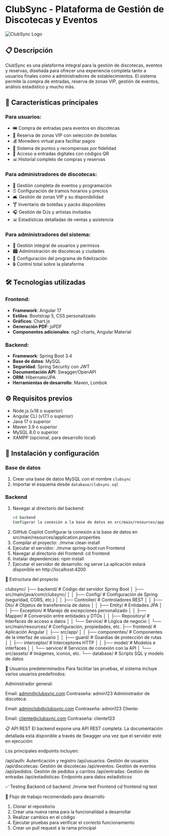 # ClubSync - Plataforma de Gestión de Discotecas y Eventos

![ClubSync Logo](ruta/a/logo.png)

## 📋 Descripción

ClubSync es una plataforma integral para la gestión de discotecas, eventos y reservas, diseñada para ofrecer una experiencia completa tanto a usuarios finales como a administradores de establecimientos. El sistema permite la compra de entradas, reserva de zonas VIP, gestión de eventos, análisis estadístico y mucho más.

## 🚀 Características principales

### Para usuarios:
- 🎟️ Compra de entradas para eventos en discotecas
- 🍾 Reserva de zonas VIP con selección de botellas
- 💰 Monedero virtual para facilitar pagos
- 🎁 Sistema de puntos y recompensas por fidelidad
- 📱 Acceso a entradas digitales con códigos QR
- 📊 Historial completo de compras y reservas

### Para administradores de discotecas:
- 📅 Gestión completa de eventos y programación
- ⏰ Configuración de tramos horarios y precios
- 🛋️ Gestión de zonas VIP y su disponibilidad
- 🍸 Inventario de botellas y packs disponibles
- 🎧 Gestión de DJs y artistas invitados
- 📊 Estadísticas detalladas de ventas y asistencia

### Para administradores del sistema:
- 👥 Gestión integral de usuarios y permisos
- 🏙️ Administración de discotecas y ciudades
- 🎁 Configuración del programa de fidelización
- 🔒 Control total sobre la plataforma

## 🛠️ Tecnologías utilizadas

### Frontend:
- **Framework**: Angular 17
- **Estilos**: Bootstrap 5, CSS personalizado
- **Gráficos**: Chart.js
- **Generación PDF**: jsPDF
- **Componentes adicionales**: ng2-charts, Angular Material

### Backend:
- **Framework**: Spring Boot 3.4
- **Base de datos**: MySQL
- **Seguridad**: Spring Security con JWT
- **Documentación API**: Swagger/OpenAPI
- **ORM**: Hibernate/JPA
- **Herramientas de desarrollo**: Maven, Lombok

## ⚙️ Requisitos previos

- Node.js (v18 o superior)
- Angular CLI (v17.1 o superior)
- Java 17 o superior
- Maven 3.9 o superior
- MySQL 8.0 o superior
- XAMPP (opcional, para desarrollo local)

## 🔧 Instalación y configuración

### Base de datos
1. Crear una base de datos MySQL con el nombre `clubsync`
2. Importar el esquema desde `database/clubsync.sql`

### Backend
1. Navegar al directorio del backend:
   ```bash
   cd backend
   Configurar la conexión a la base de datos en src/main/resources/application.properties
2. GitHub Copilot
Configurar la conexión a la base de datos en src/main/resources/application.properties
3. Compilar el proyecto:
./mvnw clean install
4. Ejecutar el servidor:
 ./mvnw spring-boot:run
Frontend
1. Navegar al directorio del frontend:
   cd frontend
3. Instalar dependencias:
   npm install
5. Ejecutar el servidor de desarrollo:
   ng serve
   La aplicación estará disponible en http://localhost:4200

📄 Estructura del proyecto

clubsync/
├── backend/                  # Código del servidor Spring Boot
│   ├── src/main/java/com/clubsync/
│   │   ├── Config/           # Configuración de Spring (seguridad, CORS, etc.)
│   │   ├── Controller/       # Controladores REST
│   │   ├── Dto/              # Objetos de transferencia de datos
│   │   ├── Entity/           # Entidades JPA
│   │   ├── Exception/        # Manejo de excepciones personalizado
│   │   ├── Mapper/           # Conversión entre entidades y DTOs
│   │   ├── Repository/       # Interfaces de acceso a datos
│   │   └── Service/          # Lógica de negocio
│   └── src/main/resources/   # Configuración, propiedades, etc.
├── frontend/                 # Aplicación Angular
│   ├── src/app/
│   │   ├── componentes/      # Componentes de la interfaz de usuario
│   │   ├── guard/            # Guardias de protección de rutas
│   │   ├── interceptor/      # Interceptores HTTP
│   │   ├── model/            # Modelos e interfaces
│   │   └── service/          # Servicios de conexión con la API
│   └── src/assets/           # Imágenes, iconos, etc.
└── database/                 # Scripts SQL y modelo de datos

🔐 Usuarios predeterminados
Para facilitar las pruebas, el sistema incluye varios usuarios predefinidos:

Administrador general:

Email: admin@clubsync.com
Contraseña: admin123
Administrador de discoteca:

Email: adminclub@clubsync.com
Contraseña: admin123
Cliente:

Email: cliente@clubsync.com
Contraseña: cliente123

📋 API REST
El backend expone una API REST completa. La documentación detallada está disponible a través de Swagger una vez que el servidor esté en ejecución:

Los principales endpoints incluyen:

/api/auth: Autenticación y registro
/api/usuarios: Gestión de usuarios
/api/discotecas: Gestión de discotecas
/api/eventos: Gestión de eventos
/api/pedidos: Gestión de pedidos y carritos
/api/entradas: Gestión de entradas
/api/estadisticas: Endpoints para datos estadísticos

✅ Testing
Backend
  cd backend
  ./mvnw test
Frontend
  cd frontend
  ng test
  
🔄 Flujo de trabajo recomendado para desarrollo
1. Clonar el repositorio
2. Crear una nueva rama para la funcionalidad a desarrollar
3. Realizar cambios en el código
4. Ejecutar pruebas para verificar el correcto funcionamiento
5. Crear un pull request a la rama principal

